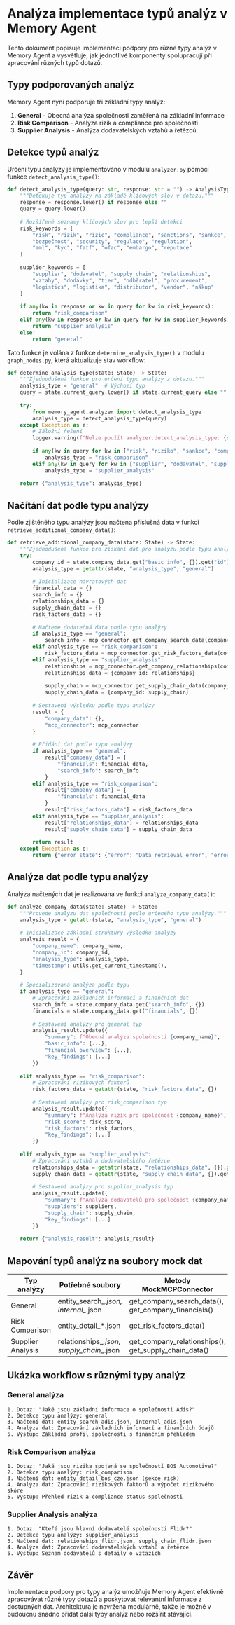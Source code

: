 # Analýza implementace typů analýz v Memory Agent

Tento dokument popisuje implementaci podpory pro různé typy analýz v Memory Agent a vysvětluje, jak jednotlivé komponenty spolupracují při zpracování různých typů dotazů.

## Typy podporovaných analýz

Memory Agent nyní podporuje tři základní typy analýz:

1. **General** - Obecná analýza společnosti zaměřená na základní informace
2. **Risk Comparison** - Analýza rizik a compliance pro společnosti
3. **Supplier Analysis** - Analýza dodavatelských vztahů a řetězců.

## Detekce typů analýz

Určení typu analýzy je implementováno v modulu `analyzer.py` pomocí funkce `detect_analysis_type()`:

```python
def detect_analysis_type(query: str, response: str = "") -> AnalysisType:
    """Detekuje typ analýzy na základě klíčových slov v dotazu."""
    response = response.lower() if response else ""
    query = query.lower()
    
    # Rozšířené seznamy klíčových slov pro lepší detekci
    risk_keywords = [
        "risk", "rizik", "rizic", "compliance", "sanctions", "sankce", 
        "bezpečnost", "security", "regulace", "regulation",
        "aml", "kyc", "fatf", "ofac", "embargo", "reputace"
    ]
    
    supplier_keywords = [
        "supplier", "dodavatel", "supply chain", "relationships", 
        "vztahy", "dodávky", "tier", "odběratel", "procurement",
        "logistics", "logistika", "distributor", "vendor", "nákup"
    ]
    
    if any(kw in response or kw in query for kw in risk_keywords):
        return "risk_comparison"
    elif any(kw in response or kw in query for kw in supplier_keywords):
        return "supplier_analysis"
    else:
        return "general"
```

Tato funkce je volána z funkce `determine_analysis_type()` v modulu `graph_nodes.py`, která aktualizuje stav workflow:

```python
def determine_analysis_type(state: State) -> State:
    """Zjednodušená funkce pro určení typu analýzy z dotazu."""
    analysis_type = "general"  # Výchozí typ
    query = state.current_query.lower() if state.current_query else ""
    
    try:
        from memory_agent.analyzer import detect_analysis_type
        analysis_type = detect_analysis_type(query)
    except Exception as e:
        # Záložní řešení
        logger.warning(f"Nelze použít analyzer.detect_analysis_type: {str(e)}")
        
        if any(kw in query for kw in ["risk", "riziko", "sankce", "compliance"]):
            analysis_type = "risk_comparison"
        elif any(kw in query for kw in ["supplier", "dodavatel", "supply chain"]):
            analysis_type = "supplier_analysis"
    
    return {"analysis_type": analysis_type}
```

## Načítání dat podle typu analýzy

Podle zjištěného typu analýzy jsou načtena příslušná data v funkci `retrieve_additional_company_data()`:

```python
def retrieve_additional_company_data(state: State) -> State:
    """Zjednodušená funkce pro získání dat pro analýzu podle typu analýzy."""
    try:
        company_id = state.company_data.get("basic_info", {}).get("id")
        analysis_type = getattr(state, "analysis_type", "general")
        
        # Inicializace návratových dat
        financial_data = {}
        search_info = {}
        relationships_data = {}
        supply_chain_data = {}
        risk_factors_data = {}
        
        # Načteme dodatečná data podle typu analýzy
        if analysis_type == "general":
            search_info = mcp_connector.get_company_search_data(company_id)
        elif analysis_type == "risk_comparison":
            risk_factors_data = mcp_connector.get_risk_factors_data(company_id)
        elif analysis_type == "supplier_analysis":
            relationships = mcp_connector.get_company_relationships(company_id)
            relationships_data = {company_id: relationships}
            
            supply_chain = mcp_connector.get_supply_chain_data(company_id)
            supply_chain_data = {company_id: supply_chain}
        
        # Sestavení výsledku podle typu analýzy
        result = {
            "company_data": {},
            "mcp_connector": mcp_connector
        }
        
        # Přidání dat podle typu analýzy
        if analysis_type == "general":
            result["company_data"] = {
                "financials": financial_data,
                "search_info": search_info
            }
        elif analysis_type == "risk_comparison":
            result["company_data"] = {
                "financials": financial_data
            }
            result["risk_factors_data"] = risk_factors_data
        elif analysis_type == "supplier_analysis":
            result["relationships_data"] = relationships_data
            result["supply_chain_data"] = supply_chain_data
        
        return result
    except Exception as e:
        return {"error_state": {"error": "Data retrieval error", "error_type": "data_access_error"}}
```

## Analýza dat podle typu analýzy

Analýza načtených dat je realizována ve funkci `analyze_company_data()`:

```python
def analyze_company_data(state: State) -> State:
    """Provede analýzu dat společnosti podle určeného typu analýzy."""
    analysis_type = getattr(state, "analysis_type", "general")
    
    # Inicializace základní struktury výsledku analýzy
    analysis_result = {
        "company_name": company_name,
        "company_id": company_id,
        "analysis_type": analysis_type,
        "timestamp": utils.get_current_timestamp(),
    }
    
    # Specializovaná analýza podle typu
    if analysis_type == "general":
        # Zpracování základních informací a finančních dat
        search_info = state.company_data.get("search_info", {})
        financials = state.company_data.get("financials", {})
        
        # Sestavení analýzy pro general typ
        analysis_result.update({
            "summary": f"Obecná analýza společnosti {company_name}",
            "basic_info": {...},
            "financial_overview": {...},
            "key_findings": [...]
        })
    
    elif analysis_type == "risk_comparison":
        # Zpracování rizikových faktorů
        risk_factors_data = getattr(state, "risk_factors_data", {})
        
        # Sestavení analýzy pro risk_comparison typ
        analysis_result.update({
            "summary": f"Analýza rizik pro společnost {company_name}",
            "risk_score": risk_score,
            "risk_factors": risk_factors,
            "key_findings": [...]
        })
    
    elif analysis_type == "supplier_analysis":
        # Zpracování vztahů a dodavatelského řetězce
        relationships_data = getattr(state, "relationships_data", {}).get(company_id, [])
        supply_chain_data = getattr(state, "supply_chain_data", {}).get(company_id, [])
        
        # Sestavení analýzy pro supplier_analysis typ
        analysis_result.update({
            "summary": f"Analýza dodavatelů pro společnost {company_name}",
            "suppliers": suppliers,
            "supply_chain": supply_chain,
            "key_findings": [...]
        })
    
    return {"analysis_result": analysis_result}
```

## Mapování typů analýz na soubory mock dat

| Typ analýzy | Potřebné soubory | Metody MockMCPConnector |
|-------------|-----------------|------------------------|
| General | entity_search_*.json, internal_*.json | get_company_search_data(), get_company_financials() |
| Risk Comparison | entity_detail_*.json | get_risk_factors_data() |
| Supplier Analysis | relationships_*.json, supply_chain_*.json | get_company_relationships(), get_supply_chain_data() |

## Ukázka workflow s různými typy analýz

### General analýza
```
1. Dotaz: "Jaké jsou základní informace o společnosti Adis?"
2. Detekce typu analýzy: general
3. Načtení dat: entity_search_adis.json, internal_adis.json
4. Analýza dat: Zpracování základních informací a finančních údajů
5. Výstup: Základní profil společnosti s finančním přehledem
```

### Risk Comparison analýza
```
1. Dotaz: "Jaká jsou rizika spojená se společností BOS Automotive?"
2. Detekce typu analýzy: risk_comparison
3. Načtení dat: entity_detail_bos_cze.json (sekce risk)
4. Analýza dat: Zpracování rizikových faktorů a výpočet rizikového skóre
5. Výstup: Přehled rizik a compliance status společnosti
```

### Supplier Analysis analýza
```
1. Dotaz: "Kteří jsou hlavní dodavatelé společnosti Flidr?"
2. Detekce typu analýzy: supplier_analysis
3. Načtení dat: relationships_flidr.json, supply_chain_flidr.json
4. Analýza dat: Zpracování dodavatelských vztahů a řetězce
5. Výstup: Seznam dodavatelů s detaily o vztazích
```

## Závěr

Implementace podpory pro typy analýz umožňuje Memory Agent efektivně zpracovávat různé typy dotazů a poskytovat relevantní informace z dostupných dat. Architektura je navržena modulárně, takže je možné v budoucnu snadno přidat další typy analýz nebo rozšířit stávající.
